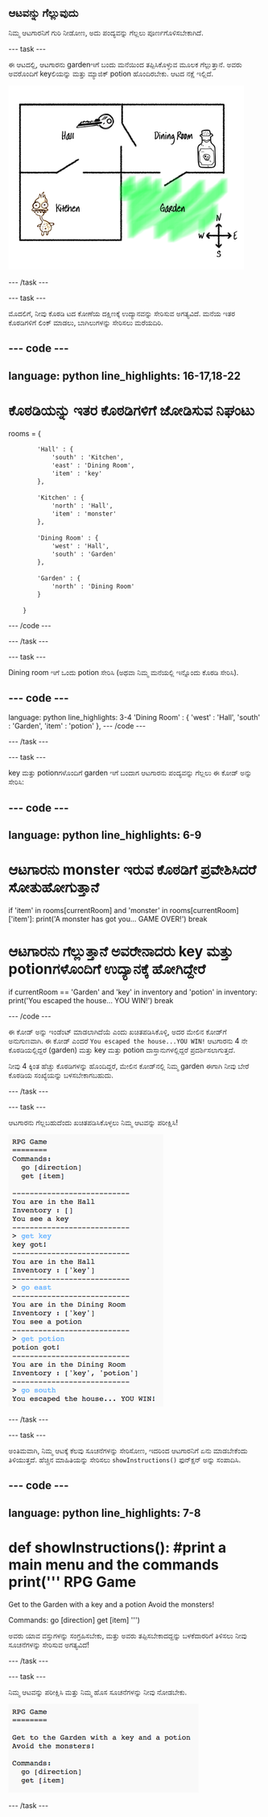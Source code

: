 ## ಆಟವನ್ನು ಗೆಲ್ಲುವುದು

ನಿಮ್ಮ ಆಟಗಾರನಿಗೆ ಗುರಿ ನೀಡೋಣ, ಅದು ಪಂದ್ಯವನ್ನು ಗೆಲ್ಲಲು ಪೂರ್ಣಗೊಳಿಸಬೇಕಾಗಿದೆ.

--- task ---

ಈ ಆಟದಲ್ಲಿ, ಆಟಗಾರನು gardenಇಗೆ ಬಂದು ಮನೆಯಿಂದ ತಪ್ಪಿಸಿಕೊಳ್ಳುವ ಮೂಲಕ ಗೆಲ್ಲುತ್ತಾನೆ. ಅವರು ಅವರೊಂದಿಗೆ keyಲಿಯನ್ನು ಮತ್ತು ಮ್ಯಾಜಿಕ್ potion ಹೊಂದಿರಬೇಕು. ಆಟದ ನಕ್ಷೆ ಇಲ್ಲಿದೆ.

![screenshot](images/rpg-final-map.png)

--- /task ---

--- task ---

ಮೊದಲಿಗೆ, ನೀವು ಕೊಠಡಿ ಟದ ಕೋಣೆಯ ದಕ್ಷಿಣಕ್ಕೆ ಉದ್ಯಾನವನ್ನು ಸೇರಿಸುವ ಅಗತ್ಯವಿದೆ. ಮನೆಯ ಇತರ ಕೊಠಡಿಗಳಿಗೆ ಲಿಂಕ್ ಮಾಡಲು, ಬಾಗಿಲುಗಳನ್ನು ಸೇರಿಸಲು ಮರೆಯದಿರಿ.

--- code ---
---
language: python
line_highlights: 16-17,18-22
---
# ಕೊಠಡಿಯನ್ನು ಇತರ ಕೊಠಡಿಗಳಿಗೆ ಜೋಡಿಸುವ ನಿಘಂಟು
rooms = {

            'Hall' : {
                'south' : 'Kitchen',
                'east' : 'Dining Room',
                'item' : 'key'
            },

            'Kitchen' : {
                'north' : 'Hall',
                'item' : 'monster'
            },

            'Dining Room' : {
                'west' : 'Hall',
                'south' : 'Garden'
            },

            'Garden' : {
                'north' : 'Dining Room'
            }

        }
        
--- /code ---

--- /task ---

--- task ---

Dining room ಇಗೆ ಒಂದು potion ಸೇರಿಸಿ (ಅಥವಾ ನಿಮ್ಮ ಮನೆಯಲ್ಲಿ ಇನ್ನೊಂದು ಕೊಠಡಿ ಸೇರಿಸಿ).

--- code ---
---
language: python
line_highlights: 3-4
            'Dining Room' : {
                'west' : 'Hall',
                'south' : 'Garden',
                'item' : 'potion'
            },
--- /code ---

--- /task ---

--- task ---

key ಮತ್ತು potionಗಳೊಂದಿಗೆ garden ಇಗೆ ಬಂದಾಗ ಆಟಗಾರನು ಪಂದ್ಯವನ್ನು ಗೆಲ್ಲಲು ಈ ಕೋಡ್ ಅನ್ನು ಸೇರಿಸಿ:

--- code ---
---
language: python
line_highlights: 6-9
---
# ಆಟಗಾರನು monster ಇರುವ ಕೊಠಡಿಗೆ ಪ್ರವೇಶಿಸಿದರೆ ಸೋತುಹೋಗುತ್ತಾನೆ
if 'item' in rooms[currentRoom] and 'monster' in rooms[currentRoom]['item']:
    print('A monster has got you... GAME OVER!')
    break

# ಆಟಗಾರನು ಗೆಲ್ಲುತ್ತಾನೆ ಅವರೇನಾದರು key ಮತ್ತು potionಗಳೊಂದಿಗೆ ಉದ್ಯಾನಕ್ಕೆ ಹೋಗಿದ್ದೇರೆ
if currentRoom == 'Garden' and 'key' in inventory and 'potion' in inventory:
    print('You escaped the house... YOU WIN!')
    break

--- /code ---

ಈ ಕೋಡ್ ಅನ್ನು ಇಂಡೆಂಟ್ ಮಾಡಲಾಗಿದೆಯೆ ಎಂದು ಖಚಿತಪಡಿಸಿಕೊಳ್ಳಿ, ಅದರ ಮೇಲಿನ ಕೋಡ್‌ಗೆ ಅನುಗುಣವಾಗಿ. ಈ ಕೋಡ್ ಎಂದರೆ `You escaped the house...YOU WIN!` ಆಟಗಾರನು 4 ನೇ ಕೊಠಡಿಯಲ್ಲಿದ್ದರೆ (garden) ಮತ್ತು key ಮತ್ತು potion ದಾಸ್ತಾನುಗಳಲ್ಲಿದ್ದರೆ ಪ್ರದರ್ಶಿಸಲಾಗುತ್ತದೆ.

ನೀವು 4 ಕ್ಕಿಂತ ಹೆಚ್ಚು ಕೊಠಡಿಗಳನ್ನು ಹೊಂದಿದ್ದರೆ, ಮೇಲಿನ ಕೋಡ್‌ನಲ್ಲಿ ನಿಮ್ಮ garden ಈಗಾಗಿ ನೀವು ಬೇರೆ ಕೊಠಡಿಯ ಸಂಖ್ಯೆಯನ್ನು ಬಳಸಬೇಕಾಗಬಹುದು.

--- /task ---

--- task ---

ಆಟಗಾರನು ಗೆಲ್ಲಬಹುದೆಂದು ಖಚಿತಪಡಿಸಿಕೊಳ್ಳಲು ನಿಮ್ಮ ಆಟವನ್ನು ಪರೀಕ್ಷಿಸಿ!

![screenshot](images/rpg-win-test.png)

--- /task ---

--- task ---

ಅಂತಿಮವಾಗಿ, ನಿಮ್ಮ ಆಟಕ್ಕೆ ಕೆಲವು ಸೂಚನೆಗಳನ್ನು ಸೇರಿಸೋಣ, ಇದರಿಂದ ಆಟಗಾರನಿಗೆ ಏನು ಮಾಡಬೇಕೆಂದು ತಿಳಿಯುತ್ತದೆ. ಹೆಚ್ಚಿನ ಮಾಹಿತಿಯನ್ನು ಸೇರಿಸಲು `showInstructions()` ಫುನ್ಕ್ಷನ್ ಅನ್ನು ಸಂಪಾದಿಸಿ.

--- code ---
---
language: python
line_highlights: 7-8
---
def showInstructions():
    #print a main menu and the commands
    print('''
RPG Game
========

Get to the Garden with a key and a potion
Avoid the monsters!

Commands:
go [direction]
get [item]
''')

ಅವರು ಯಾವ ವಸ್ತುಗಳನ್ನು ಸಂಗ್ರಹಿಸಬೇಕು, ಮತ್ತು ಅವರು ತಪ್ಪಿಸಬೇಕಾದದ್ದನ್ನು ಬಳಕೆದಾರರಿಗೆ ತಿಳಿಸಲು ನೀವು ಸೂಚನೆಗಳನ್ನು ಸೇರಿಸುವ ಅಗತ್ಯವಿದೆ!

--- /task ---

--- task ---

ನಿಮ್ಮ ಆಟವನ್ನು ಪರೀಕ್ಷಿಸಿ ಮತ್ತು ನಿಮ್ಮ ಹೊಸ ಸೂಚನೆಗಳನ್ನು ನೀವು ನೋಡಬೇಕು.

![screenshot](images/rpg-instructions-test.png)

--- /task ---